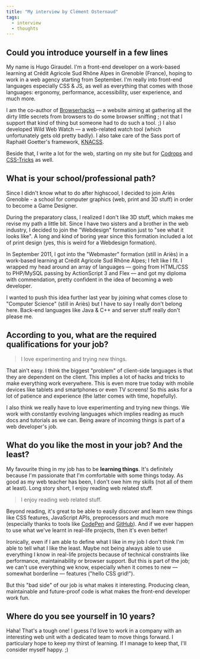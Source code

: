 ```yaml
---
title: "My interview by Clément Osternaud"
tags:
  - interview
  - thoughts
---
```


## Could you introduce yourself in a few lines

My name is Hugo Giraudel. I'm a front-end developer on a work-based learning at Crédit Agricole Sud Rhône Alpes in Grenoble (France), hoping to work in a web agency starting from September. I'm really into front-end languages especially CSS & JS, as well as everything that comes with those languages: ergonomy, performance, accessibility, user experience, and much more.

I am the co-author of [Browserhacks](http://browserhacks.com) &mdash; a website aiming at gathering all the dirty little secrets from browsers to do some browser sniffing ; not that I support that kind of thing but someone had to do such a tool. ;) I also developed Wild Web Watch &mdash; a web-related watch tool (which unfortunately gets old pretty badly). I also take care of the Sass port of Raphaël Goetter's framework, [KNACSS](https://knacss.com).

Beside that, I write a lot for the web, starting on my site but for [Codrops](https://tympanus.com/codrops/author/hugogiraudel) and [CSS-Tricks](https://css-tricks.com) as well.

## What is your school/professional path?

Since I didn't know what to do after highscool, I decided to join Ariès Grenoble - a school for computer graphics (web, print and 3D stuff) in order to become a Game Designer.

During the preparatory class, I realized I don't like 3D stuff, which makes me revise my path a little bit. Since I have two sisters and a brother in the web industry, I decided to join the "Webdesign" formation just to "see what it looks like". A long and kind of boring year since this formation included a lot of print design (yes, this is weird for a Webdesign formation).

In September 2011, I got into the "Webmaster" formation (still in Ariès) in a work-based learning at Crédit Agricole Sud Rhône Alpes; I felt like I fit. I wrapped my head around an array of languages &mdash; going from HTML/CSS to PHP/MySQL passing by ActionScript 3 and Flex &mdash; and got my diploma with commendation, pretty confident in the idea of becoming a web developer.

I wanted to push this idea further last year by joining what comes close to "Computer Science" (still in Ariès) but I have to say I really don't belong here. Back-end languages like Java & C++ and server stuff really don't please me.

## According to you, what are the required qualifications for your job?

> I love experimenting and trying new things.

That ain't easy. I think the biggest "problem" of client-side languages is that they are dependent on the client. This implies a lot of hacks and tricks to make everything work everywhere. This is even more true today with mobile devices like tablets and smartphones or even TV screens! So this asks for a lot of patience and experience (the latter comes with time, hopefully).

I also think we really have to love experimenting and trying new things. We work with constantly evolving languages which implies reading as much docs and tutorials as we can. Being aware of incoming things is part of a web developer's job.

## What do you like the most in your job? And the least?

My favourite thing in my job has to be **learning things**. It's definitely because I'm passionate that I'm comfortable with some things today. As good as my web teacher has been, I don't owe him my skills (not all of them at least). Long story short, I enjoy reading web related stuff.

> I enjoy reading web related stuff.

Beyond reading, it's great to be able to easily discover and learn new things like CSS features, JavaScript APIs, preprocessors and much more (especially thanks to tools like [CodePen](https://codepen.io) and [GitHub](https://github.com)). And if we ever happen to use what we've learnt in real-life projects, then it's even better!

Ironically, even if I am able to define what I like in my job I don't think I'm able to tell what I like the least. Maybe not being always able to use everything I know in real-life projects because of technical constraints like performance, maintainability or browser support. But this is part of the job; we can't use everything we know, especially when it comes to new &mdash; somewhat borderline &mdash; features ("hello CSS grid!").

But this "bad side" of our job is what makes it interesting. Producing clean, maintainable and future-proof code is what makes the front-end developer work fun.

## Where do you see yourself in 10 years?

Haha! That's a tough one! I guess I'd love to work in a company with an interesting web unit with a dedicated team to move things forward. I particulary hope to keep my thirst of learning. If I manage to keep that, I'll consider myself happy. ;)
